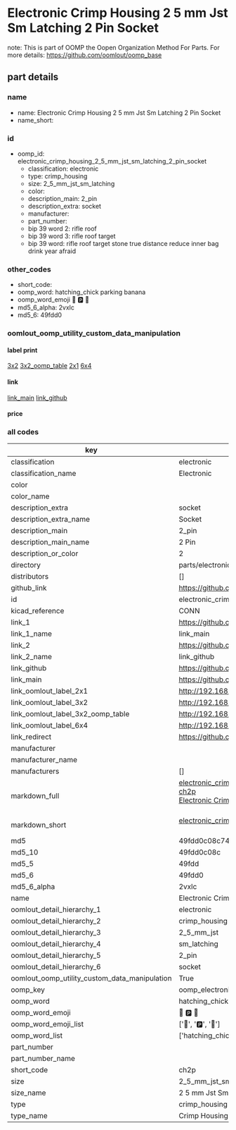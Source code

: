 # Electronic Crimp Housing 2 5 mm Jst Sm Latching 2 Pin Socket  

note: This is part of OOMP the Oopen Organization Method For Parts. For more details: https://github.com/oomlout/oomp_base

##  part details
  







### name
* name: Electronic Crimp Housing 2 5 mm Jst Sm Latching 2 Pin Socket
* name_short: 
### id
* oomp_id: electronic_crimp_housing_2_5_mm_jst_sm_latching_2_pin_socket
  * classification: electronic
  * type: crimp_housing
  * size: 2_5_mm_jst_sm_latching
  * color: 
  * description_main: 2_pin
  * description_extra: socket
  * manufacturer: 
  * part_number: 
  * bip 39 word 2: rifle roof
  * bip 39 word 3: rifle roof target
  * bip 39 word: rifle roof target stone true distance reduce inner bag drink year afraid

### other_codes
* short_code: 
* oomp_word: hatching_chick parking banana
* oomp_word_emoji :hatching_chick: :parking: :banana:
* md5_6_alpha: 2vxlc
* md5_6: 49fdd0






### oomlout_oomp_utility_custom_data_manipulation
#### label print
[3x2](http://192.168.1.245:1112/?label=oomp%202vxlc)
[3x2_oomp_table](http://192.168.1.108:1112/?label=oomp%202vxlc)
[2x1](http://192.168.1.242:1112/?label=oomp%202vxlc)
[6x4](http://192.168.1.55:1112/?label=oomp%202vxlc)    

#### link

[link_main](https://github.com/oomlout/oomlout_oomp_version_1_messy/tree/main/parts/electronic_crimp_housing_2_5_mm_jst_sm_latching_2_pin_socket) [link_github](https://github.com/oomlout/oomlout_oomp_version_1_messy/tree/main/parts/electronic_crimp_housing_2_5_mm_jst_sm_latching_2_pin_socket)                             

#### price







### all codes 
| key | value |  
| --- | --- |  
| classification | electronic |  
| classification_name | Electronic |  
| color |  |  
| color_name |  |  
| description_extra | socket |  
| description_extra_name | Socket |  
| description_main | 2_pin |  
| description_main_name | 2 Pin |  
| description_or_color | 2 |  
| directory | parts/electronic_crimp_housing_2_5_mm_jst_sm_latching_2_pin_socket |  
| distributors | [] |  
| github_link | https://github.com/oomlout/oomlout_oomp_part_src/tree/main/parts/electronic_crimp_housing_2_5_mm_jst_sm_latching_2_pin_socket |  
| id | electronic_crimp_housing_2_5_mm_jst_sm_latching_2_pin_socket |  
| kicad_reference | CONN |  
| link_1 | https://github.com/oomlout/oomlout_oomp_version_1_messy/tree/main/parts/electronic_crimp_housing_2_5_mm_jst_sm_latching_2_pin_socket |  
| link_1_name | link_main |  
| link_2 | https://github.com/oomlout/oomlout_oomp_version_1_messy/tree/main/parts/electronic_crimp_housing_2_5_mm_jst_sm_latching_2_pin_socket |  
| link_2_name | link_github |  
| link_github | https://github.com/oomlout/oomlout_oomp_version_1_messy/tree/main/parts/electronic_crimp_housing_2_5_mm_jst_sm_latching_2_pin_socket |  
| link_main | https://github.com/oomlout/oomlout_oomp_version_1_messy/tree/main/parts/electronic_crimp_housing_2_5_mm_jst_sm_latching_2_pin_socket |  
| link_oomlout_label_2x1 | http://192.168.1.242:1112/?label=oomp%202vxlc |  
| link_oomlout_label_3x2 | http://192.168.1.245:1112/?label=oomp%202vxlc |  
| link_oomlout_label_3x2_oomp_table | http://192.168.1.108:1112/?label=oomp%202vxlc |  
| link_oomlout_label_6x4 | http://192.168.1.55:1112/?label=oomp%202vxlc |  
| link_redirect | https://github.com/oomlout/oomlout_oomp_version_1_messy/tree/main/parts/electronic_crimp_housing_2_5_mm_jst_sm_latching_2_pin_socket |  
| manufacturer |  |  
| manufacturer_name |  |  
| manufacturers | [] |  
| markdown_full | [electronic_crimp_housing_2_5_mm_jst_sm_latching_2_pin_socket](none)<br>[ch2p](none)<br>[Electronic Crimp Housing 2 5 Mm Jst Sm Latching 2 Pin Socket](none)<br><br> |  
| markdown_short | [electronic_crimp_housing_2_5_mm_jst_sm_latching_2_pin_socket](none)<br><br> |  
| md5 | 49fdd0c08c747680fef4ad65bbeeedcd |  
| md5_10 | 49fdd0c08c |  
| md5_5 | 49fdd |  
| md5_6 | 49fdd0 |  
| md5_6_alpha | 2vxlc |  
| name | Electronic Crimp Housing 2 5 mm Jst Sm Latching 2 Pin Socket |  
| oomlout_detail_hierarchy_1 | electronic |  
| oomlout_detail_hierarchy_2 | crimp_housing |  
| oomlout_detail_hierarchy_3 | 2_5_mm_jst |  
| oomlout_detail_hierarchy_4 | sm_latching |  
| oomlout_detail_hierarchy_5 | 2_pin |  
| oomlout_detail_hierarchy_6 | socket |  
| oomlout_oomp_utility_custom_data_manipulation | True |  
| oomp_key | oomp_electronic_crimp_housing_2_5_mm_jst_sm_latching_2_pin_socket |  
| oomp_word | hatching_chick parking banana |  
| oomp_word_emoji | :hatching_chick: :parking: :banana: |  
| oomp_word_emoji_list | [':hatching_chick:', ':parking:', ':banana:'] |  
| oomp_word_list | ['hatching_chick', 'parking', 'banana'] |  
| part_number |  |  
| part_number_name |  |  
| short_code | ch2p |  
| size | 2_5_mm_jst_sm_latching |  
| size_name | 2 5 mm Jst Sm Latching |  
| type | crimp_housing |  
| type_name | Crimp Housing |  
